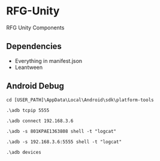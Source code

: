 # RFG-Unity

RFG Unity Components

## Dependencies

- Everything in manifest.json
- Leantween

## Android Debug

```
cd [USER_PATH]\AppData\Local\Android\sdk\platform-tools

.\adb tcpip 5555

.\adb connect 192.168.3.6

.\adb -s 801KPAE1363808 shell -t "logcat"

.\adb -s 192.168.3.6:5555 shell -t "logcat"

.\adb devices
```
